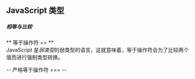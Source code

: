 ## JavaScript 类型

##### 相等与比较
** 等于操作符 == ** <br>
JavaScript 是*弱类型*的弱类型的语言，这就意味着，等于操作符会为了比较两个值而进行强制类型转换。

-- 严格等于操作符 === --


